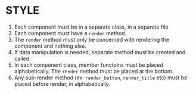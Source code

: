 # STYLE

1. Each component must be in a separate class, in a separate file
2. Each component must have a `render` method.
  1. The `render` method must only be concerned with rendering the component and nothing else.
  2. If data manipulation is needed, separate method must be created and called.
3. In each component class, member functoins must be placed alphabetically. The `render` method must be placed at the bottom.
4. Any sub-render method (ex: `render_button`, `render_title` etc) must be placed before render, in alphabetically.
